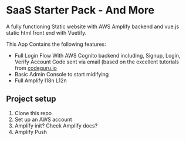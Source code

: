 # SaaS Starter Pack - And More
A fully functioning Static website with AWS Amplify backend and vue.js static html front end with Vuetify.

This App Contains the following features:
* Full Login Flow With AWS Cognito backend including, Signup, Login, Verify Account Code sent via email (based on the excellent tutorials from [codeguru.io](https://www.youtube.com/results?search_query=codeguru.io)
* Basic Admin Console to start midifying
* Full Amplify I18n L12n

## Project setup

1. Clone this repo
2. Set up an AWS account
3. Amplify init? Check Amplify docs?
4. Amplify Push

